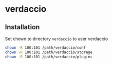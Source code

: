 # verdaccio

## Installation

Set chown to directory `verdaccio` to user verdaccio

```bash
chown -R 100:101 /path/verdaccio/conf
chown -R 100:101 /path/verdaccio/storage
chown -R 100:101 /path/verdaccio/plugins
```
